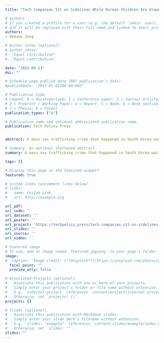 ```yaml
---
title: "Tech Companies Sit on Sidelines While Korean Children Are Drawn Into Digital Sex Trafficking"

# Authors
# If you created a profile for a user (e.g. the default `admin` user), write the username (folder name) here 
# and it will be replaced with their full name and linked to their profile.
authors:
- Heesoo Jang

# Author notes (optional)
# author_notes:
#- "Equal contribution"
#- "Equal contribution"

date: "2022-09-13"
doi: ""

# Schedule page publish date (NOT publication's date).
#publishDate: "2017-01-01T00:00:00Z"

# Publication type.
# Legend: 0 = Uncategorized; 1 = Conference paper; 2 = Journal article;
# 3 = Preprint / Working Paper; 4 = Report; 5 = Book; 6 = Book section;
# 7 = Thesis; 8 = Patent
publication_types: ["4"]

# Publication name and optional abbreviated publication name.
publication: Tech Policy Press


abstract: A mass sex trafficking crime that happened in South Korea was only possible with the use of the combined affordances of several Internet platforms and cloud storage providers, the majority of which are headquartered in the West. These platforms are less rigorous when it comes to monitoring material that is written in non-Western languages (i.e., Korean) and less beholden to local law enforcement, factors that combine to make it easier for the criminals to obscure their activities. Reforms are necessary to prevent future crimes, and to hold highly profitable, often publicly traded tech firms to account for their roles. 

# Summary. An optional shortened abstract.
summary: A mass sex trafficking crime that happened in South Korea was only possible with the use of the combined affordances of several Internet platforms and cloud storage providers, the majority of which are headquartered in the West. 

tags: []

# Display this page in the Featured widget?
featured: true

# Custom links (uncomment lines below)
# links:
# - name: Custom Link
#   url: http://example.org

url_pdf: 
url_code: ''
url_dataset: ''
url_poster: ''
url_project: 'https://techpolicy.press/tech-companies-sit-on-sidelines-while-korean-children-are-drawn-into-digital-sex-trafficking/'
url_slides: ''
url_source: ''
url_video: ''

# Featured image
# To use, add an image named `featured.jpg/png` to your page's folder. 
image:
#  caption: 'Image credit: [**Unsplash**](https://unsplash.com/photos/pLCdAaMFLTE)'
  focal_point: ""
  preview_only: false

# Associated Projects (optional).
#   Associate this publication with one or more of your projects.
#   Simply enter your project's folder or file name without extension.
#   E.g. `internal-project` references `content/project/internal-project/index.md`.
#   Otherwise, set `projects: []`.
projects: []

# Slides (optional).
#   Associate this publication with Markdown slides.
#   Simply enter your slide deck's filename without extension.
#   E.g. `slides: "example"` references `content/slides/example/index.md`.
#   Otherwise, set `slides: ""`.
slides: ""
---
```




